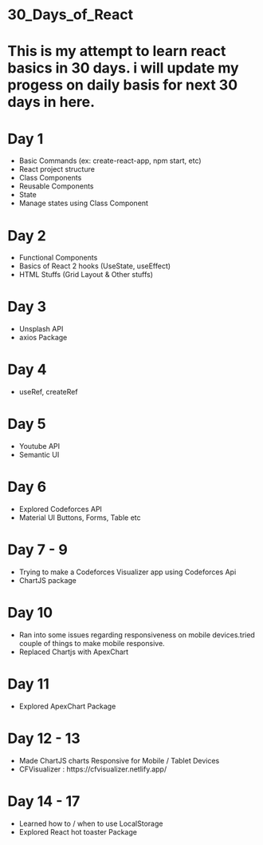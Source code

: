 # 30_Days_of_React

# This is my attempt to learn react basics in 30 days. i will update my progess on daily basis for next 30 days in here.

# Day 1

<ul>
  <li> Basic Commands (ex: create-react-app, npm start, etc) </li>
  <li> React project structure </li>
  <li> Class Components </li>
  <li> Reusable Components </li>
  <li> State </li>
  <li> Manage states using Class Component </li>
</ul>

# Day 2

<ul>
  <li> Functional Components </li>
  <li> Basics of React 2 hooks (UseState, useEffect) </li>
  <li> HTML Stuffs (Grid Layout & Other stuffs) </li>
</ul>

# Day 3

<ul>
  <li> Unsplash API </li>
  <li> axios Package </li>
</ul>

# Day 4

<ul>
  <li> useRef, createRef</li>
</ul>

# Day 5

<ul>
  <li> Youtube API </li>
  <li> Semantic UI </li>
</ul>

# Day 6

<ul>
  <li> Explored Codeforces API </li>
  <li> Material UI Buttons, Forms, Table etc</li>
</ul>

# Day 7 - 9

<ul>
  <li> Trying to make a Codeforces Visualizer app using Codeforces Api </li>
  <li> ChartJS package </li>
</ul>

# Day 10

<ul>
  <li> Ran into some issues regarding responsiveness on mobile devices.tried couple of things to make mobile responsive. </li>
  <li> Replaced Chartjs with ApexChart </li>
</ul>

# Day 11

<ul>
  <li> Explored ApexChart Package</li>
</ul>

# Day 12 - 13

<ul> 
   <li> Made ChartJS charts Responsive for Mobile / Tablet Devices </li>
   <li> CFVisualizer : https://cfvisualizer.netlify.app/ </li>
</ul>

# Day 14 - 17
<ul>
  <li> Learned how to / when to use LocalStorage </li>
  <li> Explored React hot toaster Package</li>
</ul>